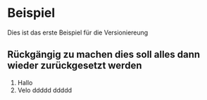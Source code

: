 # Beispiel
Dies ist das erste Beispiel für die Versioniereung

## Rückgängig zu machen dies soll alles dann wieder zurückgesetzt werden

1. Hallo
2. Velo
ddddd
ddddd
